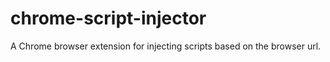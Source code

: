 chrome-script-injector
======================

A Chrome browser extension for injecting scripts based on the browser url.
